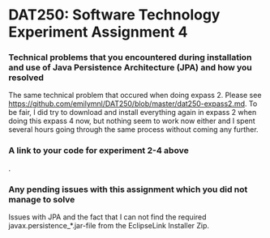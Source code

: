 # DAT250: Software Technology Experiment Assignment 4

### Technical problems that you encountered during installation and use of Java Persistence Architecture (JPA) and how you resolved
The same technical problem that occured when doing expass 2. Please see https://github.com/emilymnl/DAT250/blob/master/dat250-expass2.md. To be fair, I did try to download and install everything again in expass 2 when doing this expass 4 now, but nothing seem to work now either and I spent several hours going through the same process without coming any further.

### A link to your code for experiment 2-4 above
.

### Any pending issues with this assignment which you did not manage to solve
Issues with JPA and the fact that I can not find the required javax.persistence_\*.jar-file from the EclipseLink Installer Zip. 
